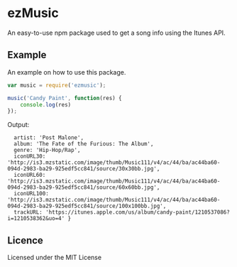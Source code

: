 # ezMusic
An easy-to-use npm package used to get a song info using the Itunes API.

## Example
An example on how to use this package.

```js
var music = require('ezmusic');

music('Candy Paint', function(res) {
    console.log(res)
});
```

Output:

```js{ songName: 'Candy Paint',
  artist: 'Post Malone',
  album: 'The Fate of the Furious: The Album',
  genre: 'Hip-Hop/Rap',
  iconURL30: 'http://is3.mzstatic.com/image/thumb/Music111/v4/ac/44/ba/ac44ba60-094d-2983-ba29-925edf5cc841/source/30x30bb.jpg',
  iconURL60: 'http://is3.mzstatic.com/image/thumb/Music111/v4/ac/44/ba/ac44ba60-094d-2983-ba29-925edf5cc841/source/60x60bb.jpg',
  iconURL100: 'http://is3.mzstatic.com/image/thumb/Music111/v4/ac/44/ba/ac44ba60-094d-2983-ba29-925edf5cc841/source/100x100bb.jpg',
  trackURL: 'https://itunes.apple.com/us/album/candy-paint/1210537086?i=1210538362&uo=4' }
```

## Licence
Licensed under the MIT License
